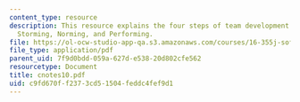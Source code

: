 ```yaml
---
content_type: resource
description: This resource explains the four steps of team development i.e. Forming,
  Storming, Norming, and Performing.
file: https://ol-ocw-studio-app-qa.s3.amazonaws.com/courses/16-355j-software-engineering-concepts-fall-2005/c9fd670ff2373cd51504feddc4fef9d1_cnotes10.pdf
file_type: application/pdf
parent_uid: 7f9d0bdd-059a-627d-e538-20d802cfe562
resourcetype: Document
title: cnotes10.pdf
uid: c9fd670f-f237-3cd5-1504-feddc4fef9d1
---
```

